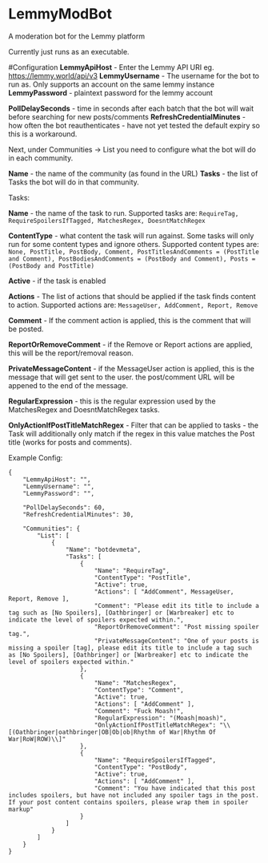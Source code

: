# LemmyModBot
A moderation bot for the Lemmy platform

Currently just runs as an executable.

#Configuration
**LemmyApiHost** - Enter the Lemmy API URI eg. https://lemmy.world/api/v3
**LemmyUsername** - The username for the bot to run as. Only supports an account on the same lemmy instance
**LemmyPassword** - plaintext password for the lemmy account



**PollDelaySeconds** - time in seconds after each batch that the bot will wait before searching for new posts/comments
**RefreshCredentialMinutes** - how often the bot reauthenticates - have not yet tested the default expiry so this is a workaround.



Next, under Communities -> List you need to configure what the bot will do in each community.



**Name** - the name of the community (as found in the URL)
**Tasks** - the list of Tasks the bot will do in that community.



Tasks:

**Name** - the name of the task to run. Supported tasks are: `RequireTag, RequireSpoilersIfTagged, MatchesRegex, DoesntMatchRegex`

**ContentType** - what content the task will run against. Some tasks will only run for some content types and ignore others. Supported content types are: `None, PostTitle, PostBody, Comment, PostTitlesAndComments = (PostTitle and Comment), PostBodiesAndComments = (PostBody and Comment), Posts = (PostBody and PostTitle)`

**Active** - if the task is enabled

**Actions** - The list of actions that should be applied if the task finds content to action. Supported actions are: `MessageUser, AddComment, Report, Remove`

**Comment** - If the comment action is applied, this is the comment that will be posted.

**ReportOrRemoveComment** - if the Remove or Report actions are applied, this will be the report/removal reason.

**PrivateMessageContent** - if the MessageUser action is applied, this is the message that will get sent to the user. the post/comment URL will be appened to the end of the message.

**RegularExpression** - this is the regular expression used by the MatchesRegex and DoesntMatchRegex tasks.

**OnlyActionIfPostTitleMatchRegex** - Filter that can be applied to tasks - the Task will additionally only match if the regex in this value matches the Post title (works for posts and comments).


Example Config:
```
{
	"LemmyApiHost": "",
	"LemmyUsername": "",
	"LemmyPassword": "",

	"PollDelaySeconds": 60,
	"RefreshCredentialMinutes": 30,

	"Communities": {
		"List": [
			{
				"Name": "botdevmeta",
				"Tasks": [
					{
						"Name": "RequireTag",
						"ContentType": "PostTitle",
						"Active": true,
						"Actions": [ "AddComment", MessageUser, Report, Remove ],
						"Comment": "Please edit its title to include a tag such as [No Spoilers], [Oathbringer] or [Warbreaker] etc to indicate the level of spoilers expected within.",
						"ReportOrRemoveComment": "Post missing spoiler tag.",
						"PrivateMessageContent": "One of your posts is missing a spoiler [tag], please edit its title to include a tag such as [No Spoilers], [Oathbringer] or [Warbreaker] etc to indicate the level of spoilers expected within."
					},
					{
						"Name": "MatchesRegex",
						"ContentType": "Comment",
						"Active": true,
						"Actions": [ "AddComment" ],
						"Comment": "Fuck Moash!",
						"RegularExpression": "(Moash|moash)",
						"OnlyActionIfPostTitleMatchRegex": "\\[(Oathbringer|oathbringer|OB|Ob|ob|Rhythm of War|Rhythm Of War|RoW|ROW)\\]"
					},
					{
						"Name": "RequireSpoilersIfTagged",
						"ContentType": "PostBody",
						"Active": true,
						"Actions": [ "AddComment" ],
						"Comment": "You have indicated that this post includes spoilers, but have not included any spoiler tags in the post. If your post content contains spoilers, please wrap them in spoiler markup"
					}
				]
			}
		]
	}
}
```
